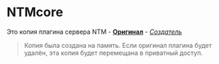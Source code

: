 # NTMcore
Это копия плагина сервера NTM - [**Оригинал**](https://github.com/NTMproject/ntmcore_remake) - [_Создатель_](https://github.com/qu4ks)
> Копия была создана на память. Если оригинал плагина будет удалён, эта копия будет перемещана в приватный доступ.
